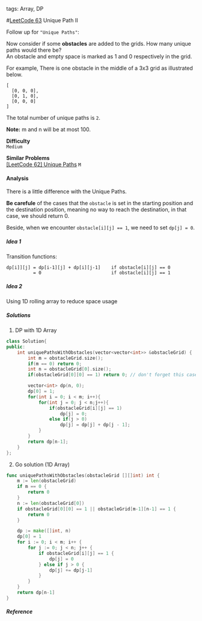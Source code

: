 tags: Array, DP

#[LeetCode 63] Unique Path II

Follow up for `"Unique Paths"`:

Now consider if some **obstacles** are added to the grids. How many unique paths would there be?  
An obstacle and empty space is marked as 1 and 0 respectively in the grid.

For example,
There is one obstacle in the middle of a 3x3 grid as illustrated below.

    [
      [0, 0, 0],
      [0, 1, 0],
      [0, 0, 0]
    ]

The total number of unique paths is `2`.

**Note:** m and n will be at most 100.


**Difficulty**  
`Medium`

**Similar Problems**  
[[LeetCode 62] Unique Paths]() `M`


#### Analysis

There is a little difference with the Unique Paths.

**Be carefule** of the cases that the `obstacle` is set in the starting position and the destination position, meaning no way to reach the destination, in that case, we should return 0.

Beside, when we encounter `obstacle[i][j] == 1`, we need to set `dp[j] = 0`.

##### Idea 1

Transition functions:  

    dp[i]][j] = dp[i-1][j] + dp[i][j-1]    if obstacle[i][j] == 0
              = 0                          if obstacle[i][j] == 1

##### Idea 2

Using 1D rolling array to reduce space usage

##### Solutions

1. DP with 1D Array

```cpp
class Solution{
public:
    int uniquePathsWithObstacles(vector<vector<int>> &obstacleGrid) {
        int m = obstacleGrid.size();
        if(m == 0) return 0;
        int n = obstacleGrid[0].size();
        if(obstacleGrid[0][0] == 1) return 0; // don't forget this case

        vector<int> dp(n, 0);
        dp[0] = 1;
        for(int i = 0; i < m; i++){
            for(int j = 0; j < n;j++){
                if(obstacleGrid[i][j] == 1)
                    dp[j] = 0;
                else if(j > 0)
                    dp[j] = dp[j] + dp[j - 1];
            }
        }
        return dp[n-1];
    }
};
```

2. Go solution (1D Array)

```go
func uniquePathsWithObstacles(obstacleGrid [][]int) int {
    m := len(obstacleGrid)
    if m == 0 {
        return 0
    }
    n := len(obstacleGrid[0])
    if obstacleGrid[0][0] == 1 || obstacleGrid[m-1][n-1] == 1 {
        return 0
    }

    dp := make([]int, n)
    dp[0] = 1
    for i := 0; i < m; i++ {
        for j := 0; j < n; j++ {
            if obstacleGrid[i][j] == 1 {
                dp[j] = 0
            } else if j > 0 {
                dp[j] += dp[j-1]
            }
        }
    }
    return dp[n-1]
}
```

##### Reference

[LeetCode 63]:https://leetcode.com/problems/unique-paths-ii

